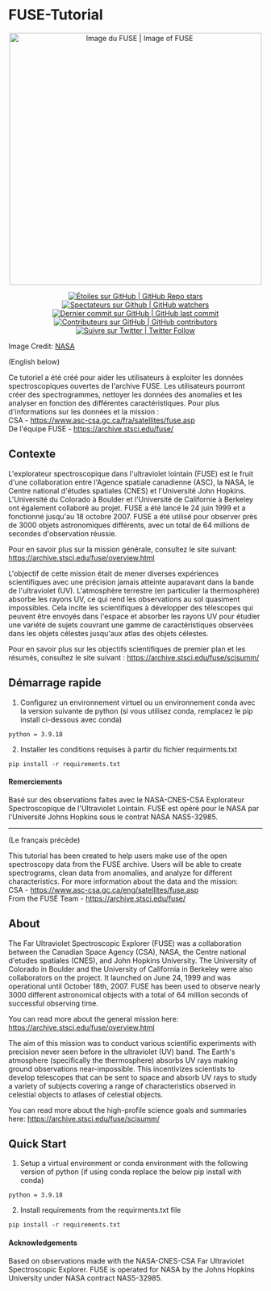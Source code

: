 # FUSE-Tutorial

<p align="center">
    <a href="https://science.nasa.gov/wp-content/uploads/2023/06/192794main-fuse-20071018-hi.jpg?w=1536&format=webp">
        <img alt="Image du FUSE | Image of FUSE" src="https://science.nasa.gov/wp-content/uploads/2023/06/192794main-fuse-20071018-hi.jpg?w=1536&format=webp" height="500">
        </a>
</p>

<p align="center">
    <a href="#stars">
        <img alt="Étoiles sur GitHub | GitHub Repo stars" src="https://img.shields.io/github/stars/asc-csa/FUSE-Tutorial">
    </a>
    <a href="#watchers">
        <img alt="Spectateurs sur Github | GitHub watchers" src="https://img.shields.io/github/watchers/asc-csa/FUSE-Tutorial">
    </a>
    <a href="https://github.com/asc-csa/FUSE-Tutorial/commits/main">
        <img alt="Dernier commit sur GitHub | GitHub last commit" src="https://img.shields.io/github/last-commit/asc-csa/FUSE-Tutorial">
    </a>
    <a href="https://github.com/asc-csa/FUSE-Tutorial/graphs/contributors">
        <img alt="Contributeurs sur GitHub | GitHub contributors" src="https://img.shields.io/github/contributors/asc-csa/FUSE-Tutorial">
    </a>
    <a href="https://twitter.com/intent/follow?screen_name=csa_asc">
        <img alt="Suivre sur Twitter | Twitter Follow" src="https://img.shields.io/twitter/follow/csa_asc?style=social">
    </a>
</p>

Image Credit: [NASA](https://science.nasa.gov/wp-content/uploads/2023/06/192794main-fuse-20071018-hi.jpg?w=1536&format=webp)

(English below)

Ce tutoriel a été créé pour aider les utilisateurs à exploiter les données spectroscopiques ouvertes de l'archive FUSE. Les utilisateurs pourront créer des spectrogrammes, nettoyer les données des anomalies et les analyser en fonction des différentes caractéristiques. Pour plus d'informations sur les données et la mission : \
CSA - https://www.asc-csa.gc.ca/fra/satellites/fuse.asp \
De l'équipe FUSE - https://archive.stsci.edu/fuse/  


## Contexte
L'explorateur spectroscopique dans l'ultraviolet lointain (FUSE) est le fruit d'une collaboration entre l'Agence spatiale canadienne (ASC), la NASA, le Centre national d'études spatiales (CNES) et l'Université John Hopkins. L'Université du Colorado à Boulder et l'Université de Californie à Berkeley ont également collaboré au projet. FUSE a été lancé le 24 juin 1999 et a fonctionné jusqu'au 18 octobre 2007. FUSE a été utilisé pour observer près de 3000 objets astronomiques différents, avec un total de 64 millions de secondes d'observation réussie.  

Pour en savoir plus sur la mission générale, consultez le site suivant: https://archive.stsci.edu/fuse/overview.html  

L'objectif de cette mission était de mener diverses expériences scientifiques avec une précision jamais atteinte auparavant dans la bande de l'ultraviolet (UV). L'atmosphère terrestre (en particulier la thermosphère) absorbe les rayons UV, ce qui rend les observations au sol quasiment impossibles. Cela incite les scientifiques à développer des télescopes qui peuvent être envoyés dans l'espace et absorber les rayons UV pour étudier une variété de sujets couvrant une gamme de caractéristiques observées dans les objets célestes jusqu'aux atlas des objets célestes.  

Pour en savoir plus sur les objectifs scientifiques de premier plan et les résumés, consultez le site suivant : https://archive.stsci.edu/fuse/scisumm/  

## Démarrage rapide

1.	Configurez un environnement virtuel ou un environnement conda avec la version suivante de python (si vous utilisez conda, remplacez le pip install ci-dessous avec conda) 
```
python = 3.9.18
```
2. Installer les conditions requises à partir du fichier requirments.txt
```
pip install -r requirements.txt
```

#### Remerciements
Basé sur des observations faites avec le NASA-CNES-CSA Explorateur Spectroscopique de l'Ultraviolet Lointain. FUSE est opéré pour le NASA par l'Université Johns Hopkins sous le contrat NASA NAS5-32985.


---
(Le français précède) 

This tutorial has been created to help users make use of the open spectroscopy data from the FUSE archive. Users will be able to create spectrograms, clean data from anomalies, and analyze for different characteristics. For more information about the data and the mission: \
CSA -  https://www.asc-csa.gc.ca/eng/satellites/fuse.asp \
From the FUSE Team - https://archive.stsci.edu/fuse/

## About 
The Far Ultraviolet Spectroscopic Explorer (FUSE) was a collaboration between the Canadian Space Agency (CSA), NASA, the Centre national d'etudes spatiales (CNES), and John Hopkins University. The University of Colorado in Boulder and the University of California in Berkeley were also collaborators on the project. It launched on June 24, 1999 and was operational until October 18th, 2007. FUSE has been used to observe nearly 3000 different astronomical objects with a total of 64 million seconds of successful observing time.  

You can read more about the general mission here: https://archive.stsci.edu/fuse/overview.html  

The aim of this mission was to conduct various scientific experiments with precision never seen before in the ultraviolet (UV) band. The Earth's atmosphere (specifically the thermosphere) absorbs UV rays making ground observations near-impossible. This incentivizes scientists to develop telescopes that can be sent to space and absorb UV rays to study a variety of subjects covering a range of characteristics observed in celestial objects to atlases of celestial objects.  

You can read more about the high-profile science goals and summaries here: https://archive.stsci.edu/fuse/scisumm/  

## Quick Start

1.	Setup a virtual environment or conda environment with the following version of python (if using conda replace the below pip install with conda) 
```
python = 3.9.18
```
2.  Install requirements from the requirments.txt file 
```
pip install -r requirements.txt
```

#### Acknowledgements
Based on observations made with the NASA-CNES-CSA Far Ultraviolet Spectroscopic Explorer. FUSE is operated for NASA by the Johns Hopkins University under NASA contract NAS5-32985.

